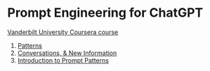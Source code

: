 # Prompt Engineering for ChatGPT

[Vanderbilt University Coursera course](https://www.coursera.org/learn/prompt-engineering?specialization=prompt-engineering)

1. [Patterns](./patterns.md)
2. [Conversations, & New Information](./module2.md)
3. [Introduction to Prompt Patterns](./module3.md)
